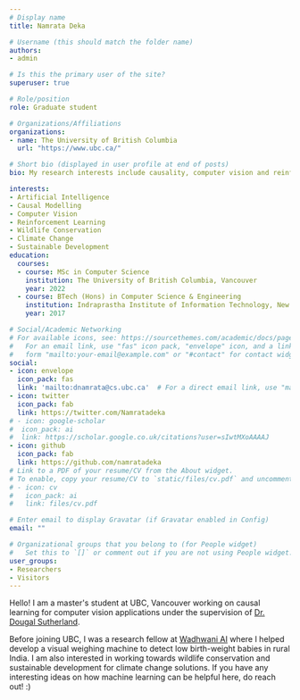 ```yaml
---
# Display name
title: Namrata Deka

# Username (this should match the folder name)
authors:
- admin

# Is this the primary user of the site?
superuser: true

# Role/position
role: Graduate student

# Organizations/Affiliations
organizations:
- name: The University of British Columbia
  url: "https://www.ubc.ca/"

# Short bio (displayed in user profile at end of posts)
bio: My research interests include causality, computer vision and reinforcement learning.

interests:
- Artificial Intelligence
- Causal Modelling
- Computer Vision
- Reinforcement Learning
- Wildlife Conservation
- Climate Change
- Sustainable Development
education:
  courses:
  - course: MSc in Computer Science
    institution: The University of British Columbia, Vancouver
    year: 2022
  - course: BTech (Hons) in Computer Science & Engineering
    institution: Indraprastha Institute of Information Technology, New Delhi (IIITD)
    year: 2017

# Social/Academic Networking
# For available icons, see: https://sourcethemes.com/academic/docs/page-builder/#icons
#   For an email link, use "fas" icon pack, "envelope" icon, and a link in the
#   form "mailto:your-email@example.com" or "#contact" for contact widget.
social:
- icon: envelope
  icon_pack: fas
  link: 'mailto:dnamrata@cs.ubc.ca'  # For a direct email link, use "mailto:test@example.org".
- icon: twitter
  icon_pack: fab
  link: https://twitter.com/Namratadeka
# - icon: google-scholar
#  icon_pack: ai
#  link: https://scholar.google.co.uk/citations?user=sIwtMXoAAAAJ
- icon: github
  icon_pack: fab
  link: https://github.com/namratadeka
# Link to a PDF of your resume/CV from the About widget.
# To enable, copy your resume/CV to `static/files/cv.pdf` and uncomment the lines below.
# - icon: cv
#   icon_pack: ai
#   link: files/cv.pdf

# Enter email to display Gravatar (if Gravatar enabled in Config)
email: ""

# Organizational groups that you belong to (for People widget)
#   Set this to `[]` or comment out if you are not using People widget.
user_groups:
- Researchers
- Visitors
---
```


Hello! I am a master's student at UBC, Vancouver working on causal learning for computer vision applications under the supervision of [Dr. Dougal Sutherland](https://djsutherland.ml/).

Before joining UBC, I was a research fellow at [Wadhwani AI](https://www.wadhwaniai.org/) where I helped develop a visual weighing machine to detect low birth-weight babies in rural India. I am also interested in working towards wildlife conservation and sustainable development for climate change solutions. If you have any interesting ideas on how machine learning can be helpful here, do reach out! :)

